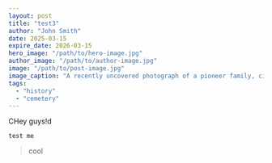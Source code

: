 ```yaml
---
layout: post
title: "test3"
author: "John Smith"
date: 2025-03-15
expire_date: 2026-03-15
hero_image: "/path/to/hero-image.jpg"
author_image: "/path/to/author-image.jpg"
image: "/path/to/post-image.jpg"
image_caption: "A recently uncovered photograph of a pioneer family, circa 1850s."
tags:
  - "history"
  - "cemetery"
---
```


CHey guys!d

```
test me
```

> cool
